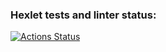 ### Hexlet tests and linter status:
[![Actions Status](https://github.com/rayveid/layout-designer-bootstrap-project-59/workflows/hexlet-check/badge.svg)](https://github.com/rayveid/layout-designer-bootstrap-project-59/actions)